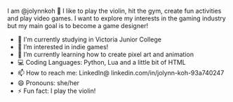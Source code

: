 I am @jolynnkoh 🐣 I like to play the violin, hit the gym, create fun activities and play video games. I want to explore my interests in the gaming industry but my main goal is to become a game designer!
- 📖 I'm currently studying in Victoria Junior College
- 👀 I’m interested in indie games!
- 🌱 I’m currently learning how to create pixel art and animation
- 💻 Coding Languages: Python, Lua and a little bit of HTML
- 📫 How to reach me: LinkedIn@ linkedin.com/in/jolynn-koh-93a740247
- 😄 Pronouns: she/her
- ⚡ Fun fact: I play the violin!

<!---
jolynnkoh/jolynnkoh is a ✨ special ✨ repository because its `README.md` (this file) appears on your GitHub profile.
You can click the Preview link to take a look at your changes.
--->
